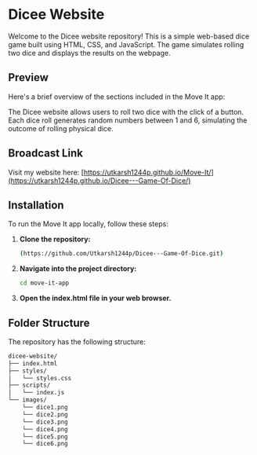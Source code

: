 # Dicee Website

Welcome to the Dicee website repository! This is a simple web-based dice game built using HTML, CSS, and JavaScript. The game simulates rolling two dice and displays the results on the webpage.

## Preview

Here's a brief overview of the sections included in the Move It app:

The Dicee website allows users to roll two dice with the click of a button. Each dice roll generates random numbers between 1 and 6, simulating the outcome of rolling physical dice.

## Broadcast Link

Visit my website here: [https://utkarsh1244p.github.io/Move-It/](https://utkarsh1244p.github.io/Dicee---Game-Of-Dice/)

## Installation

To run the Move It app locally, follow these steps:

1. **Clone the repository:**

   ```bash
   (https://github.com/Utkarsh1244p/Dicee---Game-Of-Dice.git)

2. **Navigate into the project directory:**

   ```bash
   cd move-it-app

3. **Open the index.html file in your web browser.**

## Folder Structure
The repository has the following structure:
```bash
dicee-website/
├── index.html
├── styles/
│   └── styles.css
├── scripts/
│   └── index.js
└── images/
    └── dice1.png
    └── dice2.png
    └── dice3.png
    └── dice4.png
    └── dice5.png
    └── dice6.png

